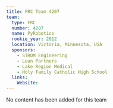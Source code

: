 ```yaml
---
title: FRC Team 4207
team:
  type: FRC
  number: 4207
  name: PyRobotics
  rookie_year: 2012
  location: Victoria, Minnesota, USA
  sponsors:
    - STROM Engineering
    - Lean Partners
    - Lake Region Medical
    - Holy Family Catholic High School
  links:
    Website: 
---
```

No content has been added for this team